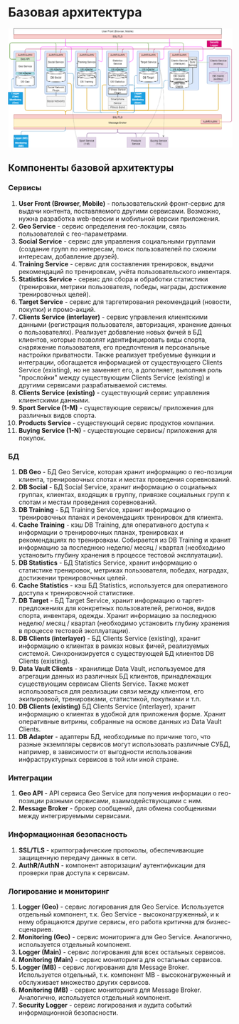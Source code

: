 # Базовая архитектура
![Базовая архитектура приложений/ сервисов](https://github.com/Lana8888/trans-sport/blob/main/base-arch-2.png)

## Компоненты базовой архитектуры  
### Сервисы  
1. <b>User Front (Browser, Mobile)</b> - пользовательский фронт-сервис для выдачи контента, поставляемого другими сервисами. Возможно, нужна разработка web-версии и мобильной версии приложения.  
2. <b>Geo Service</b> - сервис определения гео-локации, связь пользователей с гео-параметрами.  
3. <b>Social Service</b> - сервис для управления социальными группами (создание групп по интересам, поиск пользователей по схожим интересам, добавление друзей).  
4. <b>Training Service</b> - сервис для составления тренировок, выдачи рекомендаций по тренировкам, учёта пользовательского инвентаря. 
5. <b>Statistics Service</b> - сервис для сбора и обработки статистики (тренировки, метрики пользователя, победы, награды, достижение тренировочных целей).  
6. <b>Target Service</b> - сервис для таргетирования рекомендаций (новости, покупки) и промо-акций.  
7. <b>Clients Service (interlayer)</b> - сервис управления клиентскими данными (регистрация пользователя, авторизация, хранение данных о пользователях). Реализует  добавление новых фичей в БД клиентов, которые позволят идентифицировать виды спорта, снаряжение пользователя, его предпочтения и персональные настройки приватности. Также реализует требуемые функции и интеграции, обогащается информацией от существующего Clients Service (existing), но не заменяет его, а дополняет, выполняя роль "прослойки" между существующим Clients Service (existing) и другими сервисами разрабатываемой системы. 
8.  <b>Clients Service (existing)</b> - существующий сервис управления клиентскими данными.  
9.  <b>Sport Service (1-M)</b> - существующие сервисы/ приложения для различных видов спорта.  
10. <b>Products Service</b> - существующий сервис продуктов компании.  
11. <b>Buying Service (1-N)</b> - существующие сервисы/ приложения для покупок.  

### БД  
1. <b>DB Geo</b> - БД Geo Service, которая хранит информацию о гео-позиции клиента, тренировочных спотах и местах проведения соревнований.  
2. <b>DB Social</b> - БД Social Service, хранит информацию о социальных группах, клиентах, входящих в группу, привязке социальных групп к спотам и местам проведения соревнований.   
3. <b>DB Training</b> - БД Training Service, хранит информацию о тренировочных планах и рекомендациях тренировок для клиента.  
4. <b>Cache Training</b> - кэш DB Training, для оперативного доступа к информации о тренировочных планах, тренировках и рекомендациях по тренировкам. Собирается из DB Training и хранит информацию за последнюю неделю/ месяц / квартал (необходимо установить глубину хранения в процессе тестовой эксплуатации).   
5. <b>DB Statistics</b> - БД Statistics Service, хранит информацию о статистике тренировок, метриках пользователя, победах, наградах, достижении тренировочных целей.  
6. <b>Cache Statistics</b> - кэш БД Statistics, используется для оперативного доступа к тренировочной статистике.  
7. <b>DB Target</b> - БД Target Service, хранит информацию о таргет-предложениях для конкретных пользователей, регионов, видов спорта, инвентаря, одежды. Хранит информацию за последнюю неделю/ месяц / квартал (необходимо установить глубину хранения в процессе тестовой эксплуатации).  
8. <b>DB Clients (interlayer)</b> - БД Clients Service (existing), хранит информацию о клиентах в рамках новых фичей, реализуемых системой. Синхронизируется с существующей БД клиентов DB Clients (existing).  
9. <b>Data Vault Clients</b> - хранилище Data Vault, используемое для агрегации данных из различных БД клиентов, принадлежащих существующим сервисам Clients Service. Также может использоваться для реализации связи между клиентом, его экипировкой, тренировками, статистикой, покупками и т.п.  
10. <b>DB Clients (existing)</b> БД Clients Service (interlayer), хранит информацию о клиентах в удобной для приложения форме. Хранит оперативные витрины, собранные на основе данных из Data Vault Clients.
11. <b>DB Adapter</b> - адаптеры БД, необходимые по причине того, что разные экземпляры сервисов могут использовать различные СУБД, например, в зависимости от выгодности использования инфраструктурных сервисов в той или иной стране. 

### Интеграции  
1. <b>Geo API</b> - API сервиса Geo Service для получения информации о гео-позиции разными сервисами, взаимодействующими с ним.    
2. <b>Message Broker</b> - брокер сообщений, для обмена сообщениями между интегрируемыми сервисами.

### Информационная безопасность    
1. <b>SSL/TLS</b> - криптографические протоколы, обеспечивающие защищенную передачу данных в сети.  
2. <b>AuthR/AuthN</b> - компонент авторизации/ аутентификации для проверки прав доступа к сервисам.  

### Логирование и мониторинг  
1. <b>Logger (Geo)</b> -  сервис логирования для Geo Service. Используется отдельный компонент, т.к. Geo Service - высоконагруженный, и к нему обращаются другие сервисы, его работа критична для бизнес-сценариев. 
2. <b>Monitoring (Geo)</b> - сервис мониторинга для Geo Service. Аналогично, используется отдельный компонент.  
3. <b>Logger (Main)</b> - сервис логирования для всех остальных сервисов.  
4. <b>Monitoring (Main)</b> - сервис мониторинга для остальных сервисов.  
5. <b>Logger (MB)</b> - сервис логирования для Message Broker. Используется отдельный, т.к. компонент MB - высоконагруженный и обслуживает множество других сервисов.  
6. <b>Monitoring (MB)</b> - сервис мониторинга для Message Broker. Аналогично, используется отдельный компонент.  
8. <b>Security Logger</b> - сервис логирования и аудита событий информационной безопасности.  
